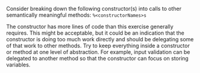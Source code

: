Consider breaking down the following constructor(s) into calls to other semantically meaningful methods: `%<constructorNames>s`

The constructor has more lines of code than this exercise generally requires.
This might be acceptable, but it could be an indication that the constructor is doing too much work directly and should be delegating some of that work to other methods.
Try to keep everything inside a constructor or method at one level of abstraction.
For example, input validation can be delegated to another method so that the constructor can focus on storing variables.